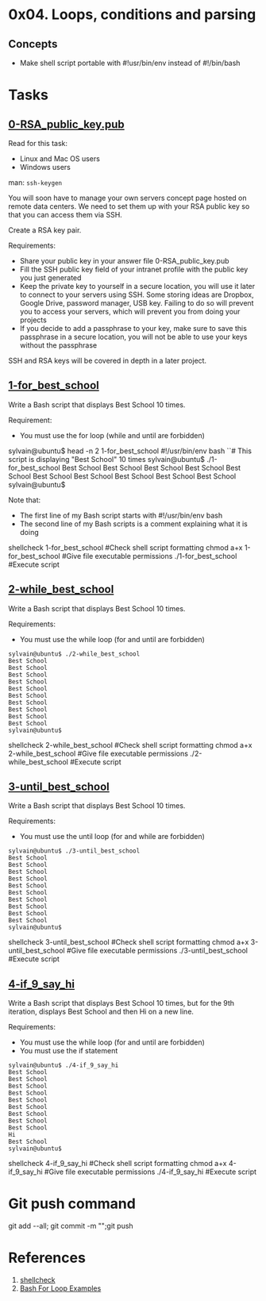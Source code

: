 # 0x04. Loops, conditions and parsing

## Concepts
- Make shell script portable with #!usr/bin/env instead of #!/bin/bash


# Tasks
## [0-RSA_public_key.pub](0-RSA_public_key.pub)
Read for this task:
 - Linux and Mac OS users
 - Windows users

man: ```ssh-keygen```

You will soon have to manage your own servers concept page hosted on remote data centers. We need to set them up with your RSA public key so that you can access them via SSH.

Create a RSA key pair.

Requirements:
 - Share your public key in your answer file 0-RSA_public_key.pub
 - Fill the SSH public key field of your intranet profile with the public key you just generated
 - Keep the private key to yourself in a secure location, you will use it later to connect to your servers using SSH. Some storing ideas are Dropbox, Google Drive, password manager, USB key. Failing to do so will prevent you to access your servers, which will prevent you from doing your projects
 - If you decide to add a passphrase to your key, make sure to save this passphrase in a secure location, you will not be able to use your keys without the passphrase

SSH and RSA keys will be covered in depth in a later project.

## [1-for_best_school](1-for_best_school)
Write a Bash script that displays Best School 10 times.

Requirement:
 - You must use the for loop (while and until are forbidden)

sylvain@ubuntu$ head -n 2 1-for_best_school 
#!/usr/bin/env bash
``# This script is displaying "Best School" 10 times
sylvain@ubuntu$ ./1-for_best_school 
Best School
Best School
Best School
Best School
Best School
Best School
Best School
Best School
Best School
Best School
sylvain@ubuntu$ 

Note that:
 - The first line of my Bash script starts with #!/usr/bin/env bash
 - The second line of my Bash scripts is a comment explaining what it is doing

shellcheck 1-for_best_school #Check shell script formatting
chmod a+x 1-for_best_school #Give file executable permissions
./1-for_best_school #Execute script

## [ 2-while_best_school]( 2-while_best_school)
Write a Bash script that displays Best School 10 times.

Requirements:
 - You must use the while loop (for and until are forbidden)

```
sylvain@ubuntu$ ./2-while_best_school
Best School
Best School
Best School
Best School
Best School
Best School
Best School
Best School
Best School
Best School
sylvain@ubuntu$
```

shellcheck 2-while_best_school #Check shell script formatting
chmod a+x 2-while_best_school #Give file executable permissions
./2-while_best_school #Execute script

## [3-until_best_school](3-until_best_school)
Write a Bash script that displays Best School 10 times.

Requirements:
 - You must use the until loop (for and while are forbidden)

```
sylvain@ubuntu$ ./3-until_best_school
Best School
Best School
Best School
Best School
Best School
Best School
Best School
Best School
Best School
Best School
sylvain@ubuntu$
```

shellcheck 3-until_best_school #Check shell script formatting
chmod a+x 3-until_best_school #Give file executable permissions
./3-until_best_school #Execute script

## [4-if_9_say_hi](4-if_9_say_hi)
Write a Bash script that displays Best School 10 times, but for the 9th iteration, displays Best School and then Hi on a new line.

Requirements:
 - You must use the while loop (for and until are forbidden)
 - You must use the if statement
```
sylvain@ubuntu$ ./4-if_9_say_hi
Best School
Best School
Best School
Best School
Best School
Best School
Best School
Best School
Best School
Hi
Best School
sylvain@ubuntu$ 
```

shellcheck 4-if_9_say_hi #Check shell script formatting
chmod a+x 4-if_9_say_hi #Give file executable permissions
./4-if_9_say_hi #Execute script

# Git push command
git add --all; git commit -m "";git push

# References
 1. [shellcheck](https://github.com/koalaman/shellcheck#installing)
 2. [Bash For Loop Examples](https://www.cyberciti.biz/faq/bash-for-loop/#Examples)
